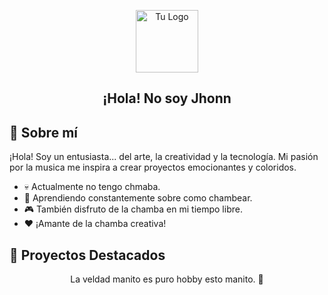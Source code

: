 <!-- Header -->
<p align="center">
  <img width="100px" src="https://raw.githubusercontent.com/jhon50420/imagens-logs/main/logo%20util%201.svg" align="center" alt="Tu Logo" />
  <h2 align="center">¡Hola! No soy Jhonn </h2>
</p>

<!-- About Me Section -->
## 🎨 Sobre mí
¡Hola! Soy un entusiasta... del arte, la creatividad y la tecnología. Mi pasión por la musica me inspira a crear proyectos emocionantes y coloridos.

- 💀 Actualmente no tengo chmaba.
- 🌱 Aprendiendo constantemente sobre como chambear.
- 🎮 También disfruto de la chamba en mi tiempo libre.
- ❤️ ¡Amante de la chamba creativa!

<!-- Featured Projects Section -->
## 🚀 Proyectos Destacados
<!--
### [Nombre del Proyecto 1]
Breve descripción del proyecto. ¡Añade una imagen llamativa!
![Imagen del Proyecto 1](imagen_proyecto1.png)

### [Nombre del Proyecto 2]
Otra descripción emocionante del proyecto. ¡Muestra una imagen para captar la atención!
![Imagen del Proyecto 2](imagen_proyecto2.png)
 -->

<!-- Let's Connect Section
## 🌟 ¡Conéctate Conmigo!
¡Me encantaría compartir ideas o hablar sobre nuestros intereses! Encuéntrame en [red social o plataforma] como [@tuusuario]. ¡No dudes en contactarme!
 -->
<!-- Footer -->
<p align="center">La veldad manito es puro hobby esto manito. 🤑</p>
